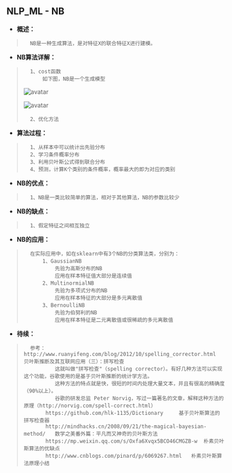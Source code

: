## NLP_ML - NB
- **概述：**
>       NB是一种生成算法，是对特征X的联合特征X进行建模。
>
>
>
>

- **NB算法详解：**
>
>       1、cost函数
>           如下图，NB是一个生成模型
> ![avatar](https://github.com/nwaiting/wolf-ai/blob/master/wolf_others/pic/pgm_nb_cost_function1.png)
>
> ![avatar](https://github.com/nwaiting/wolf-ai/blob/master/wolf_others/pic/pgm_nb_cost_function2.png)
>
>       2、优化方法
>
>

- **算法过程：**
>       1、从样本中可以统计出先验分布
>       2、学习条件概率分布
>       3、利用贝叶斯公式得到联合分布
>       4、预测，计算K个类别的条件概率，概率最大的即为对应的类别
>
>
>
>
>
>
>
>

- **NB的优点：**
>       1、NB是一类比较简单的算法，相对于其他算法，NB的参数比较少
>
>
>
>
>

- **NB的缺点：**
>       1、假定特征之间相互独立
>
>
>
>
>
>

- **NB的应用：**
>       在实际应用中，如在sklearn中有3个NB的分类算法类，分别为：
>           1、GaussianNB
>               先验为高斯分布的NB
>               应用在样本特征值大部分是连续值
>           2、MultinormialNB
>               先验为多项式分布的NB
>               应用在样本特征的大部分是多元离散值
>           3、BernoulliNB
>               先验为伯努利的NB
>               应用在样本特征是二元离散值或很稀疏的多元离散值
>


- **待续：**
>       参考：http://www.ruanyifeng.com/blog/2012/10/spelling_corrector.html   贝叶斯推断及其互联网应用（三）：拼写检查
>               这就叫做"拼写检查"（spelling corrector）。有好几种方法可以实现这个功能，谷歌使用的是基于贝叶斯推断的统计学方法。
>               这种方法的特点就是快，很短的时间内处理大量文本，并且有很高的精确度（90%以上）。
>               谷歌的研发总监 Peter Norvig，写过一篇著名的文章，解释这种方法的原理（http://norvig.com/spell-correct.html）
>            https://github.com/hlk-1135/Dictionary     基于贝叶斯算法的拼写检查器
>            http://mindhacks.cn/2008/09/21/the-magical-bayesian-method/   数学之美番外篇：平凡而又神奇的贝叶斯方法
>            https://mp.weixin.qq.com/s/Oxfa6Xvqx5BCO46CMGZB-w  朴素贝叶斯算法的优缺点
>            http://www.cnblogs.com/pinard/p/6069267.html   朴素贝叶斯算法原理小结
>
>
>
>
>
>
>
>
>
>
